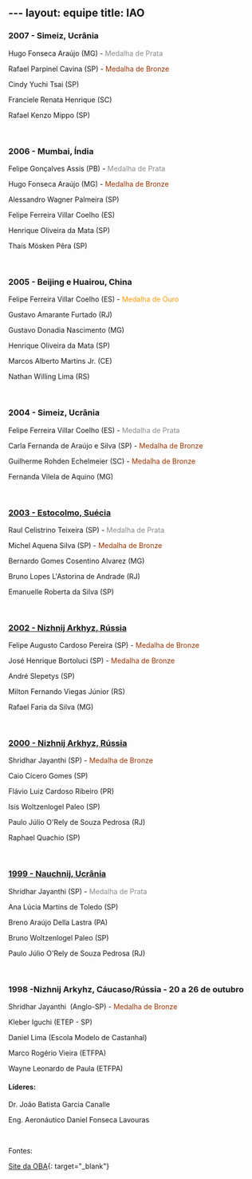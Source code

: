 --- layout: equipe
title: IAO 
--- 

### 2007 - Simeiz, Ucrânia

  
Hugo Fonseca Araújo (MG) - <span style="color: #888888;">Medalha de Prata</span>

Rafael Parpinel Cavina (SP) - <span style="color: #993300;">Medalha de Bronze</span>

Cindy Yuchi Tsai (SP)

Franciele Renata Henrique (SC)

Rafael Kenzo Mippo (SP)

 

### 2006 - Mumbai, Índia

  
Felipe Gonçalves Assis (PB) - <span style="color: #888888;">Medalha de Prata</span>

Hugo Fonseca Araújo (MG) - <span style="color: #993300;">Medalha de Bronze</span>

Alessandro Wagner Palmeira (SP)

Felipe Ferreira Villar Coelho (ES)

Henrique Oliveira da Mata (SP)

Thaís Mösken Pêra (SP)

 

### 2005 - Beijing e Huairou, China

  
Felipe Ferreira Villar Coelho (ES) - <span style="color: #ff9900;">Medalha de Ouro</span>

Gustavo Amarante Furtado (RJ)

Gustavo Donadia Nascimento (MG)

Henrique Oliveira da Mata (SP)

Marcos Alberto Martins Jr. (CE)

Nathan Willing Lima (RS)

 

### 2004 - Simeiz, Ucrânia

  
Felipe Ferreira Villar Coelho (ES) - <span style="color: #888888;">Medalha de Prata</span>

Carla Fernanda de Araújo e Silva (SP) - <span style="color:
#993300;">Medalha de Bronze</span>

Guilherme Rohden Echelmeier (SC) - <span style="color: #993300;">Medalha de Bronze</span>

Fernanda Vilela de Aquino (MG)

 

### [2003 - Estocolmo, Suécia][1]

  
Raul Celistrino Teixeira (SP) -<span style="color: #888888;"> Medalha de Prata</span>

Michel Aquena Silva (SP) - <span style="color: #993300;">Medalha de Bronze</span>

Bernardo Gomes Cosentino Alvarez (MG)

Bruno Lopes L\'Astorina de Andrade (RJ)

Emanuelle Roberta da Silva (SP)

 

### [2002 - Nizhnij Arkhyz, Rússia][2]

  
Felipe Augusto Cardoso Pereira (SP) - <span style="color: #993300;">Medalha de Bronze</span>

José Henrique Bortoluci (SP) - <span style="color: #993300;">Medalha de Bronze</span>

André Slepetys (SP)

Milton Fernando Viegas Júnior (RS)

Rafael Faria da Silva (MG)

 

### [2000 - Nizhnij Arkhyz, Rússia][3]

  
Shridhar Jayanthi (SP) - <span style="color: #993300;">Medalha de Bronze</span>

Caio Cícero Gomes (SP)

Flávio Luiz Cardoso Ribeiro (PR)

Isis Woltzenlogel Paleo (SP)

Paulo Júlio O'Rely de Souza Pedrosa (RJ)

Raphael Quachio (SP)

 

### [1999 - Nauchnij, Ucrânia][4]

  
Shridhar Jayanthi (SP) - <span style="color: #888888;">Medalha de Prata</span>

Ana Lúcia Martins de Toledo (SP)

Breno Araújo Della Lastra (PA)

Bruno Woltzenlogel Paleo (SP)

Paulo Júlio O'Rely de Souza Pedrosa (RJ)

 

### 1998 -Nizhnij Arkyhz, Cáucaso/Rússia - 20 a 26 de outubro

  
Shridhar Jayanthi &nbsp;(Anglo-SP)&nbsp;- <span style="color: #993300;">Medalha de Bronze</span>

Kleber Iguchi (ETEP - SP)

Daniel Lima (Escola Modelo de Castanhal)

Marco Rogério Vieira (ETFPA)

Wayne Leonardo de Paula (ETFPA)

#### Líderes:

  
Dr. Jo&atilde;o Batista Garcia Canalle

Eng. Aeronáutico Daniel Fonseca Lavouras

 

Fontes:

[Site da OBA][5]{: target="_blank"}





[1]: http://www.olimpiadascientificas.com/equipes-brasileiras/astronomia/iao/iao-2003/
[2]: http://www.olimpiadascientificas.com/equipes-brasileiras/astronomia/iao/iao-2002/
[3]: http://www.olimpiadascientificas.com/equipes-brasileiras/astronomia/iao/iao-2000/
[4]: http://www.olimpiadascientificas.com/equipes-brasileiras/astronomia/iao/iao-1999/
[5]: http://www.oba.org.br/site/?p=conteudo&amp;pag=conteudo&amp;idconteudo=557&amp;idcat=10&amp;subcat=
